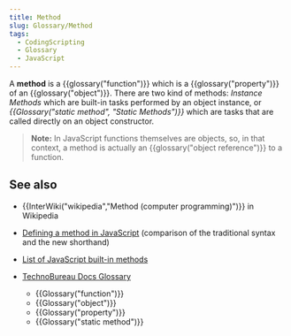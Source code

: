 ```yaml
---
title: Method
slug: Glossary/Method
tags:
  - CodingScripting
  - Glossary
  - JavaScript
---
```

A **method** is a {{glossary("function")}} which is a {{glossary("property")}} of an {{glossary("object")}}. There are two kind of methods: *Instance Methods* which are built-in tasks performed by an object instance, or _{{Glossary("static method", "Static Methods")}}_ which are tasks that are called directly on an object constructor.

> **Note:** In JavaScript functions themselves are objects, so, in that context, a method is actually an {{glossary("object reference")}} to a function.

## See also

- {{InterWiki("wikipedia","Method (computer programming)")}} in Wikipedia
- [Defining a method in JavaScript](/en-US/docs/Web/JavaScript/Reference/Functions/Method_definitions) (comparison of the traditional syntax and the new shorthand)
- [List of JavaScript built-in methods](/en-US/docs/Web/JavaScript/Reference)
- [TechnoBureau Docs Glossary](/en-US/docs/Glossary)

  - {{Glossary("function")}}
  - {{Glossary("object")}}
  - {{Glossary("property")}}
  - {{Glossary("static method")}}
